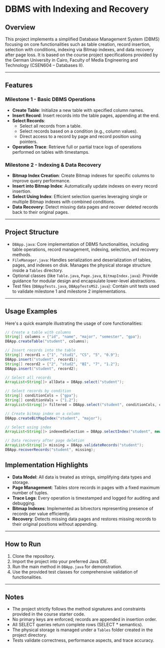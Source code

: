 
# DBMS with Indexing and Recovery

## Overview

This project implements a simplified Database Management System (DBMS) focusing on core functionalities such as table creation, record insertion, selection with conditions, indexing via Bitmap indexes, and data recovery after page loss. It is based on the course project specifications provided by the German University in Cairo, Faculty of Media Engineering and Technology (CSEN604 – Databases II).

---

## Features

### Milestone 1 - Basic DBMS Operations

- **Create Table**: Initialize a new table with specified column names.
- **Insert Record**: Insert records into the table pages, appending at the end.
- **Select Records**:
  - Select all records from a table.
  - Select records based on a condition (e.g., column values).
  - Direct access to a record by page and record position using pointers.
- **Operation Trace**: Retrieve full or partial trace logs of operations performed on tables with timestamps.

### Milestone 2 - Indexing & Data Recovery

- **Bitmap Index Creation**: Create Bitmap indexes for specific columns to improve query performance.
- **Insert into Bitmap Index**: Automatically update indexes on every record insertion.
- **Select Using Index**: Efficient selection queries leveraging single or multiple Bitmap indexes with combined conditions.
- **Data Recovery**: Detect missing data pages and recover deleted records back to their original pages.

---

## Project Structure

- `DBApp.java`: Core implementation of DBMS functionalities, including table operations, record management, indexing, selection, and recovery methods.
- `FileManager.java`: Handles serialization and deserialization of tables, pages, and indexes on disk. Manages the physical storage structure inside a `Tables` directory.
- Optional classes (like `Table.java`, `Page.java`, `BitmapIndex.java`): Provide guidance for modular design and encapsulate lower-level abstractions.
- Test files (`DBAppTests.java`, `DBAppTestsMS2.java`): Contain unit tests used to validate milestone 1 and milestone 2 implementations.

---

## Usage Examples

Here's a quick example illustrating the usage of core functionalities:

```java
// Create a table with columns
String[] columns = {"id", "name", "major", "semester", "gpa"};
DBApp.createTable("student", columns);

// Insert records into the table
String[] record1 = {"1", "stud1", "CS", "5", "0.9"};
DBApp.insert("student", record1);
String[] record2 = {"2", "stud2", "BI", "7", "1.2"};
DBApp.insert("student", record2);

// Select all records
ArrayList<String[]> allData = DBApp.select("student");

// Select records by condition
String[] conditionCols = {"gpa"};
String[] conditionVals = {"1.2"};
ArrayList<String[]> filtered = DBApp.select("student", conditionCols, conditionVals);

// Create bitmap index on a column
DBApp.createBitMapIndex("student", "major");

// Select using index
ArrayList<String[]> indexedSelection = DBApp.selectIndex("student", new String[]{"major"}, new String[]{"CS"});

// Data recovery after page deletion
ArrayList<String[]> missing = DBApp.validateRecords("student");
DBApp.recoverRecords("student", missing);
```

## Implementation Highlights

- **Data Model**: All data is treated as strings, simplifying data types and storage.
- **Page Management**: Tables store records in pages with a fixed maximum number of tuples.
- **Trace Logs**: Every operation is timestamped and logged for auditing and debugging.
- **Bitmap Indexes**: Implemented as bitvectors representing presence of records per value efficiently.
- **Recovery**: Detects missing data pages and restores missing records to their original positions without appending.

---

## How to Run

1. Clone the repository.
2. Import the project into your preferred Java IDE.
3. Run the main method in `DBApp.java` for demonstration.
4. Use the provided test classes for comprehensive validation of functionalities.

---

## Notes

- The project strictly follows the method signatures and constraints provided in the course starter code.
- No primary keys are enforced; records are appended in insertion order.
- All SELECT queries return complete rows (SELECT * semantics).
- The physical storage is managed under a `Tables` folder created in the project directory.
- Tests validate correctness, performance aspects, and trace accuracy.
